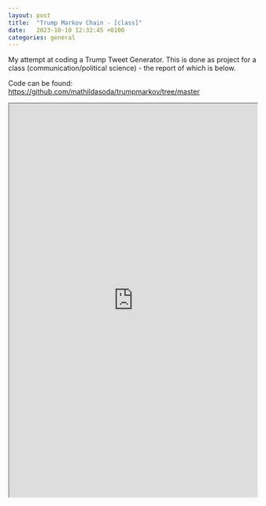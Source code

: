 ```yaml
---
layout: post
title:  "Trump Markov Chain - [class]"
date:   2023-10-10 12:32:45 +0100
categories: general
---
```


My attempt at coding a Trump Tweet Generator. This is done as project for a class (communication/political science) - the report of which is below.

Code can be found: https://github.com/mathildasoda/trumpmarkov/tree/master

<iframe src="https://drive.google.com/file/d/1IKxNypsPdAUTpUi9jIcclV4qoKTfHoVz/preview" width="100%" height="800" scrollbar=0 view=Fit></iframe>
